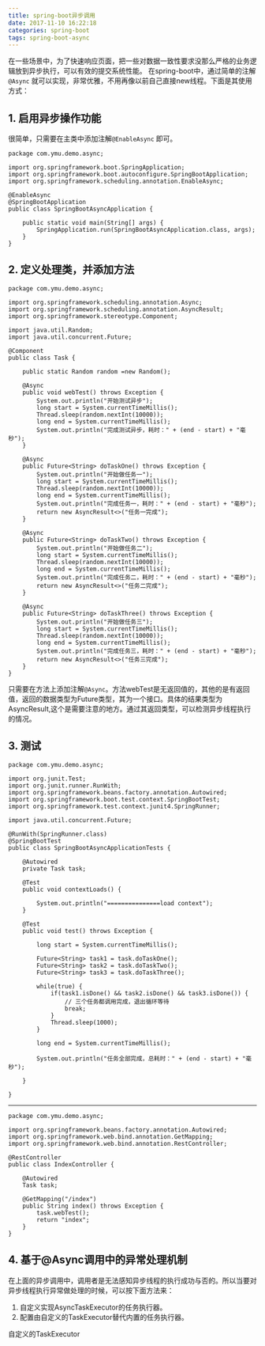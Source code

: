 ```yaml
---
title: spring-boot异步调用
date: 2017-11-10 16:22:18
categories: spring-boot
tags: spring-boot-async
---
```


在一些场景中，为了快速响应页面，把一些对数据一致性要求没那么严格的业务逻辑放到异步执行，可以有效的提交系统性能。
在spring-boot中，通过简单的注解 `@Async` 就可以实现，非常优雅，不用再像以前自己直接new线程。下面是其使用方式：

## 1. 启用异步操作功能
很简单，只需要在主类中添加注解`@EnableAsync` 即可。

    package com.ymu.demo.async;
    
    import org.springframework.boot.SpringApplication;
    import org.springframework.boot.autoconfigure.SpringBootApplication;
    import org.springframework.scheduling.annotation.EnableAsync;
    
    @EnableAsync
    @SpringBootApplication
    public class SpringBootAsyncApplication {
    
    	public static void main(String[] args) {
    		SpringApplication.run(SpringBootAsyncApplication.class, args);
    	}
    }

## 2. 定义处理类，并添加方法

    package com.ymu.demo.async;
    
    import org.springframework.scheduling.annotation.Async;
    import org.springframework.scheduling.annotation.AsyncResult;
    import org.springframework.stereotype.Component;
    
    import java.util.Random;
    import java.util.concurrent.Future;
    
    @Component
    public class Task {
    
        public static Random random =new Random();
    
        @Async
        public void webTest() throws Exception {
            System.out.println("开始测试异步");
            long start = System.currentTimeMillis();
            Thread.sleep(random.nextInt(10000));
            long end = System.currentTimeMillis();
            System.out.println("完成测试异步，耗时：" + (end - start) + "毫秒");
        }
    
        @Async
        public Future<String> doTaskOne() throws Exception {
            System.out.println("开始做任务一");
            long start = System.currentTimeMillis();
            Thread.sleep(random.nextInt(10000));
            long end = System.currentTimeMillis();
            System.out.println("完成任务一，耗时：" + (end - start) + "毫秒");
            return new AsyncResult<>("任务一完成");
        }
    
        @Async
        public Future<String> doTaskTwo() throws Exception {
            System.out.println("开始做任务二");
            long start = System.currentTimeMillis();
            Thread.sleep(random.nextInt(10000));
            long end = System.currentTimeMillis();
            System.out.println("完成任务二，耗时：" + (end - start) + "毫秒");
            return new AsyncResult<>("任务二完成");
        }
    
        @Async
        public Future<String> doTaskThree() throws Exception {
            System.out.println("开始做任务三");
            long start = System.currentTimeMillis();
            Thread.sleep(random.nextInt(10000));
            long end = System.currentTimeMillis();
            System.out.println("完成任务三，耗时：" + (end - start) + "毫秒");
            return new AsyncResult<>("任务三完成");
        }
    }

只需要在方法上添加注解`@Async`。方法webTest是无返回值的，其他的是有返回值，返回的数据类型为Future类型，其为一个接口。具体的结果类型为AsyncResult,这个是需要注意的地方。通过其返回类型，可以检测异步线程执行的情况。

## 3. 测试

    package com.ymu.demo.async;
    
    import org.junit.Test;
    import org.junit.runner.RunWith;
    import org.springframework.beans.factory.annotation.Autowired;
    import org.springframework.boot.test.context.SpringBootTest;
    import org.springframework.test.context.junit4.SpringRunner;
    
    import java.util.concurrent.Future;
    
    @RunWith(SpringRunner.class)
    @SpringBootTest
    public class SpringBootAsyncApplicationTests {
    
        @Autowired
        private Task task;
    
        @Test
        public void contextLoads() {
    
            System.out.println("===============load context");
        }
    
        @Test
        public void test() throws Exception {
    
            long start = System.currentTimeMillis();
    
            Future<String> task1 = task.doTaskOne();
            Future<String> task2 = task.doTaskTwo();
            Future<String> task3 = task.doTaskThree();
    
            while(true) {
                if(task1.isDone() && task2.isDone() && task3.isDone()) {
                    // 三个任务都调用完成，退出循环等待
                    break;
                }
                Thread.sleep(1000);
            }
    
            long end = System.currentTimeMillis();
    
            System.out.println("任务全部完成，总耗时：" + (end - start) + "毫秒");
    
        }
    
    }

---
    package com.ymu.demo.async;
    
    import org.springframework.beans.factory.annotation.Autowired;
    import org.springframework.web.bind.annotation.GetMapping;
    import org.springframework.web.bind.annotation.RestController;
    
    @RestController
    public class IndexController {
    
        @Autowired
        Task task;
    
        @GetMapping("/index")
        public String index() throws Exception {
            task.webTest();
            return "index";
        }
    }
    
## 4. 基于@Async调用中的异常处理机制
   在上面的异步调用中，调用者是无法感知异步线程的执行成功与否的。所以当要对异步线程执行异常做处理的时候，可以按下面方法来：
   
1. 自定义实现AsyncTaskExecutor的任务执行器。
2. 配置由自定义的TaskExecutor替代内置的任务执行器。      

自定义的TaskExecutor

    
